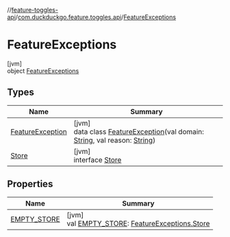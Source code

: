//[feature-toggles-api](../../../index.md)/[com.duckduckgo.feature.toggles.api](../index.md)/[FeatureExceptions](index.md)

# FeatureExceptions

[jvm]\
object [FeatureExceptions](index.md)

## Types

| Name | Summary |
|---|---|
| [FeatureException](-feature-exception/index.md) | [jvm]<br>data class [FeatureException](-feature-exception/index.md)(val domain: [String](https://kotlinlang.org/api/latest/jvm/stdlib/kotlin/-string/index.html), val reason: [String](https://kotlinlang.org/api/latest/jvm/stdlib/kotlin/-string/index.html)) |
| [Store](-store/index.md) | [jvm]<br>interface [Store](-store/index.md) |

## Properties

| Name | Summary |
|---|---|
| [EMPTY_STORE](-e-m-p-t-y_-s-t-o-r-e.md) | [jvm]<br>val [EMPTY_STORE](-e-m-p-t-y_-s-t-o-r-e.md): [FeatureExceptions.Store](-store/index.md) |

